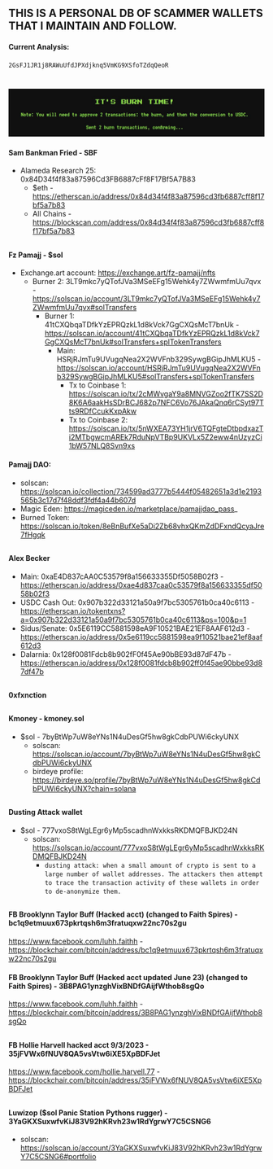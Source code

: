 ## THIS IS A PERSONAL DB OF SCAMMER WALLETS THAT I MAINTAIN AND FOLLOW.
#### Current Analysis:
    2GsFJ1JR1j8RAWuUfdJPXdjknq5VmKG9XSfoTZdqQeoR
#

<img alt="Solana" src="https://github.com/imaclone-sol/Rugger-Wallet-DB/blob/main/PamajjDAO%20burning.JPG" />
              
#### Sam Bankman Fried - SBF
- Alameda Research 25: 0x84D34f4f83a87596Cd3FB6887cFf8F17Bf5A7B83
    - $eth - https://etherscan.io/address/0x84d34f4f83a87596cd3fb6887cff8f17bf5a7b83<br>
    - All Chains - https://blockscan.com/address/0x84d34f4f83a87596cd3fb6887cff8f17bf5a7b83
##
#### Fz Pamajj - $sol
- Exchange.art account: https://exchange.art/fz-pamajj/nfts
    - Burner 2: 3LT9mkc7yQTofJVa3MSeEFg15Wehk4y7ZWwmfmUu7qvx - https://solscan.io/account/3LT9mkc7yQTofJVa3MSeEFg15Wehk4y7ZWwmfmUu7qvx#solTransfers
        - Burner 1: 41tCXQbqaTDfkYzEPRQzkL1d8kVck7GgCXQsMcT7bnUk - https://solscan.io/account/41tCXQbqaTDfkYzEPRQzkL1d8kVck7GgCXQsMcT7bnUk#solTransfers+splTokenTransfers
            - Main: HSRjRJmTu9UVugqNea2X2WVFnb329SywgBGipJhMLKU5 - https://solscan.io/account/HSRjRJmTu9UVugqNea2X2WVFnb329SywgBGipJhMLKU5#solTransfers+splTokenTransfers
                - Tx to Coinbase 1: https://solscan.io/tx/2cMWvgaY9a8MNVGZoo2fTK7SS2D8K6A6aakHsSDrBCJ682p7NFC6Vo76JAkaQnq6rCSyt97Tts9RDfCcukKxpAkw
                - Tx to Coinbase 2: https://solscan.io/tx/5nWXEA73YH1jrV6TQFgteDtbpdxazTi2MTbgwcmAREk7RduNpVTBp9UKVLx5Z2eww4nUzyzCi1bW57NLQ8Svn9xs
#### Pamajj DAO: 
- solscan: https://solscan.io/collection/734599ad3777b5444f05482651a3d1e2193565b3c17d7f48ddf3fdf4a44b607d
- Magic Eden: https://magiceden.io/marketplace/pamajjdao_pass_
- Burned Token: https://solscan.io/token/8eBnBufXe5aDi2Zb68vhxQKmZdDFxndQcyaJre7fHgqk
##
#### Alex Becker
- Main: 0xaE4D837cAA0C53579f8a156633355Df5058B02f3 - https://etherscan.io/address/0xae4d837caa0c53579f8a156633355df5058b02f3
- USDC Cash Out: 0x907b322d33121a50a9f7bc5305761b0ca40c6113 - https://etherscan.io/tokentxns?a=0x907b322d33121a50a9f7bc5305761b0ca40c6113&ps=100&p=1
- Sidus/Senate: 0x5E6119CC5881598eA9F10521BAE21EF8AAF612d3 - https://etherscan.io/address/0x5e6119cc5881598ea9f10521bae21ef8aaf612d3
- Dalarnia: 0x128f0081Fdcb8b902fF0f45Ae90bBE93d87dF47b - https://etherscan.io/address/0x128f0081fdcb8b902ff0f45ae90bbe93d87df47b
##
#### 0xfxnction
##
#### Kmoney - kmoney.sol
- $sol - 7byBtWp7uW8eYNs1N4uDesGf5hw8gkCdbPUWi6ckyUNX
  - solscan: https://solscan.io/account/7byBtWp7uW8eYNs1N4uDesGf5hw8gkCdbPUWi6ckyUNX
  - birdeye profile: https://birdeye.so/profile/7byBtWp7uW8eYNs1N4uDesGf5hw8gkCdbPUWi6ckyUNX?chain=solana
##
#### Dusting Attack wallet
- $sol - 777vxoS8tWgLEgr6yMp5scadhnWxkksRKDMQFBJKD24N
  - solscan: https://solscan.io/account/777vxoS8tWgLEgr6yMp5scadhnWxkksRKDMQFBJKD24N
    - ```dusting attack: when a small amount of crypto is sent to a large number of wallet addresses. The attackers then attempt to trace the transaction activity of these wallets in order to de-anonymize them.```
##
#### FB Brooklynn Taylor Buff (Hacked acct) (changed to Faith Spires)  -  bc1q9etmuux673pkrtqsh6m3fratuqxw22nc70s2gu
https://www.facebook.com/luhh.faithh  -  https://blockchair.com/bitcoin/address/bc1q9etmuux673pkrtqsh6m3fratuqxw22nc70s2gu
#### FB Brooklynn Taylor Buff (Hacked acct updated June 23) (changed to Faith Spires)  -  3B8PAG1ynzghVixBNDfGAijfWthob8sgQo
https://www.facebook.com/luhh.faithh  -  https://blockchair.com/bitcoin/address/3B8PAG1ynzghVixBNDfGAijfWthob8sgQo
##
#### FB Hollie Harvell hacked acct 9/3/2023  -  35jFVWx6fNUV8QA5vsVtw6iXE5XpBDFJet 
https://www.facebook.com/hollie.harvell.77  -  https://blockchair.com/bitcoin/address/35jFVWx6fNUV8QA5vsVtw6iXE5XpBDFJet
##
#### Luwizop ($sol Panic Station Pythons rugger)  -  3YaGKXSuxwfvKiJ83V92hKRvh23w1RdYgrwY7C5CSNG6
- solscan: https://solscan.io/account/3YaGKXSuxwfvKiJ83V92hKRvh23w1RdYgrwY7C5CSNG6#portfolio
##
###